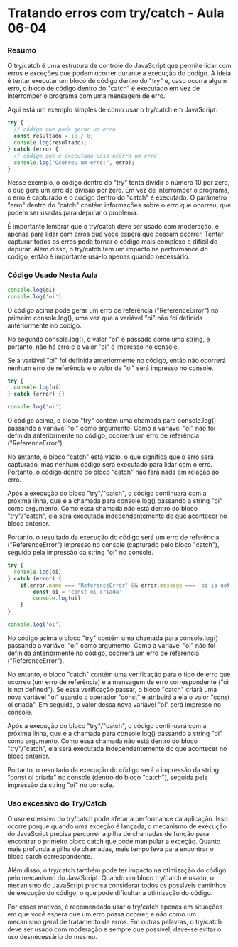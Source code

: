 <!--
Antes de publicar a issue, lembre-se de clicar na aba "Preview", para visualizar se a formatação está correta =)
-->

<!-- Escreva/insira as imagens após essa linha -->

# Tratando erros com try/catch - Aula 06-04

### Resumo

O try/catch é uma estrutura de controle do JavaScript que permite lidar com erros e exceções que podem ocorrer durante a execução do código. A ideia é tentar executar um bloco de código dentro do "try" e, caso ocorra algum erro, o bloco de código dentro do "catch" é executado em vez de interromper o programa com uma mensagem de erro.

Aqui está um exemplo simples de como usar o try/catch em JavaScript:

```javascript
try {
  // código que pode gerar um erro
  const resultado = 10 / 0;
  console.log(resultado);
} catch (erro) {
  // código que é executado caso ocorra um erro
  console.log("Ocorreu um erro:", erro);
}
```

Nesse exemplo, o código dentro do "try" tenta dividir o número 10 por zero, o que gera um erro de divisão por zero. Em vez de interromper o programa, o erro é capturado e o código dentro do "catch" é executado. O parâmetro "erro" dentro do "catch" contém informações sobre o erro que ocorreu, que podem ser usadas para depurar o problema.

É importante lembrar que o try/catch deve ser usado com moderação, e apenas para lidar com erros que você espera que possam ocorrer. Tentar capturar todos os erros pode tornar o código mais complexo e difícil de depurar. Além disso, o try/catch tem um impacto na performance do código, então é importante usá-lo apenas quando necessário.

### Código Usado Nesta Aula

```javascript
console.log(oi)
console.log('oi')
```

O código acima pode gerar um erro de referência ("ReferenceError") no primeiro console.log(), uma vez que a variável "oi" não foi definida anteriormente no código.

No segundo console.log(), o valor "oi" é passado como uma string, e portanto, não há erro e o valor "oi" é impresso no console.

Se a variável "oi" foi definida anteriormente no código, então não ocorrerá nenhum erro de referência e o valor de "oi" será impresso no console.

```javascript
try {
  console.log(oi)
} catch (error) {}

console.log('oi')
```

O código acima, o bloco "try" contém uma chamada para console.log() passando a variável "oi" como argumento. Como a variável "oi" não foi definida anteriormente no código, ocorrerá um erro de referência ("ReferenceError").

No entanto, o bloco "catch" está vazio, o que significa que o erro será capturado, mas nenhum código será executado para lidar com o erro. Portanto, o código dentro do bloco "catch" não fará nada em relação ao erro.

Após a execução do bloco "try"/"catch", o código continuará com a próxima linha, que é a chamada para console.log() passando a string "oi" como argumento. Como essa chamada não está dentro do bloco "try"/"catch", ela será executada independentemente do que acontecer no bloco anterior.

Portanto, o resultado da execução do código será um erro de referência ("ReferenceError") impresso no console (capturado pelo bloco "catch"), seguido pela impressão da string "oi" no console.

```javascript
try {
  console.log(oi)
} catch (error) {
    if(error.name === 'ReferenceError' && error.message === 'oi is not defined'){
        const oi = 'const oi criada'
        console.log(oi)
    }
}

console.log('oi')
```

No código acima o bloco "try" contém uma chamada para console.log() passando a variável "oi" como argumento. Como a variável "oi" não foi definida anteriormente no código, ocorrerá um erro de referência ("ReferenceError").

No entanto, o bloco "catch" contém uma verificação para o tipo de erro que ocorreu (um erro de referência) e a mensagem de erro correspondente ("oi is not defined"). Se essa verificação passar, o bloco "catch" criará uma nova variável "oi" usando o operador "const" e atribuirá a ela o valor "const oi criada". Em seguida, o valor dessa nova variável "oi" será impresso no console.

Após a execução do bloco "try"/"catch", o código continuará com a próxima linha, que é a chamada para console.log() passando a string "oi" como argumento. Como essa chamada não está dentro do bloco "try"/"catch", ela será executada independentemente do que acontecer no bloco anterior.

Portanto, o resultado da execução do código será a impressão da string "const oi criada" no console (dentro do bloco "catch"), seguida pela impressão da string "oi" no console.

### Uso excessivo do Try/Catch

O uso excessivo do try/catch pode afetar a performance da aplicação. Isso ocorre porque quando uma exceção é lançada, o mecanismo de execução do JavaScript precisa percorrer a pilha de chamadas de função para encontrar o primeiro bloco catch que pode manipular a exceção. Quanto mais profunda a pilha de chamadas, mais tempo leva para encontrar o bloco catch correspondente.

Além disso, o try/catch também pode ter impacto na otimização do código pelo mecanismo do JavaScript. Quando um bloco try/catch é usado, o mecanismo do JavaScript precisa considerar todos os possíveis caminhos de execução do código, o que pode dificultar a otimização do código.

Por esses motivos, é recomendado usar o try/catch apenas em situações em que você espera que um erro possa ocorrer, e não como um mecanismo geral de tratamento de erros. Em outras palavras, o try/catch deve ser usado com moderação e sempre que possível, deve-se evitar o uso desnecessário do mesmo.
